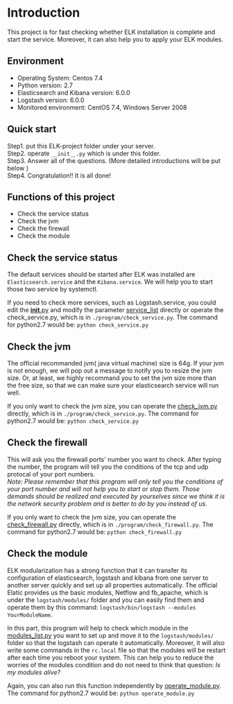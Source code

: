 Introduction
============
This project is for fast checking whether ELK installation is complete and start the service. 
Moreover, it can also help you to apply your ELK modules. 


Environment
-----------
- Operating System: Centos 7.4
- Python version: 2.7
- Elasticsearch and Kibana version: 6.0.0
- Logstash version: 6.0.0
- Monitored environment: CentOS 7.4, Windows Server 2008


Quick start
-----------
Step1. put this ELK-project folder under your server.    
Step2. operate `__init__.py` which is under this folder.   
Step3. Answer all of the questions. (More detailed introductions will be put below )   
Step4. Congratulation!! It is all done!     


Functions of this project
-------------------------
* Check the service status  
* Check the jvm 
* Check the firewall  
* Check the module  


Check the service status
------------------------
The default services should be started after ELK was installed are `Elasticsearch.service` and the `Kibana.service`. We will help you to start those two service by systemctl.  

If you need to check more services, such as Logstash.service, you could edit the [__init__.py](./__init__.py) and modify the parameter [service_list](./program/check_service.py) directly or operate the check_service.py, which is in `./program/check_service.py`. The command for python2.7 would be: `python check_service.py`


Check the jvm
-------------
The official recommanded jvm( java virtual machine) size is 64g. If your jvm is not enough, we will pop out a message to notify you to resize the jvm size. Or, at least, we highly recommand you to set the jvm size more than the free size, so that we can make sure your elasticsearch service will run well.  

If you only want to check the jvm size, you can operate the [check_jvm.py](./program/check_service.py) directly, which is in `./program/check_service.py`. The command for python2.7 would be: `python check_service.py`  


Check the firewall
------------------
This will ask you the firewall ports' number you want to check. After typing the number, the program will tell you the conditions of the tcp and udp protocal of your port numbers.  
_*Note: Please remember that this program will only tell you the conditions of your port number and will not help you to start or stop them. Those demands should be realized and executed by yourselves since we think it is the network security problem and is better to do by you instead of us.*_

If you only want to check the jvm size, you can operate the [check_firewall.py](./program/check_firewall.py) directly, which is in `./program/check_firewall.py`. The command for python2.7 would be: `python check_firewall.py`

Check the module
----------------
ELK modularization has a strong function that it can transfer its configuration of elasticsearch, logstash and kibana from one server to another server quickly and set up all properties automatically. The official Elatic provides us the basic modules, Netflow and fb_apache, which is under the `logstash/modules/` folder and you can easily find them and operate them by this command: `logstash/bin/logstash --modules YourModuleName`. 

In this part, this program will help to check which module in the [modules_list.py](./modules_list.py) you want to set up and move it to the `logstash/modules/` folder so that the logstash can operate it automatically. Moreover, it will also write some commands in the `rc.local` file so that the modules will be restart after each time you reboot your system. This can help you to reduce the worries of the modules condition and do not need to think that question: *Is my modules alive?*

Again, you can also run this function independently by [operate_module.py](./program/operate_module.py). The command for python2.7 would be: `python operate_module.py`
